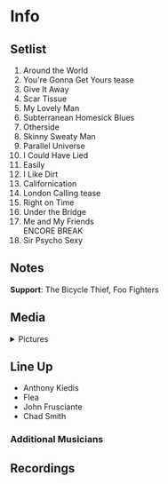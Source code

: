 # Info

## Setlist

1. Around the World
2. You're Gonna Get Yours tease
3. Give It Away
4. Scar Tissue
5. My Lovely Man
6. Subterranean Homesick Blues
7. Otherside
8. Skinny Sweaty Man
9. Parallel Universe
10. I Could Have Lied
11. Easily
12. I Like Dirt
13. Californication
14. London Calling tease
15. Right on Time
16. Under the Bridge
17. Me and My Friends
<br> ENCORE BREAK
18. Sir Psycho Sexy

## Notes

**Support**: The Bicycle Thief, Foo Fighters

## Media 

<details>
  <summary>Pictures</summary>
  <!--<img alt="Setlist" title="Setlist" src="_.jpg" height="200" />
  <img alt="Clipping" title="Clipping" src="_.jpg" height="200" />
  <img alt="Flyer" title="Flyer" src="_.jpg" height="200" />-->
</details>

## Line Up

* Anthony Kiedis
* Flea
* John Frusciante
* Chad Smith

### Additional Musicians

## Recordings
